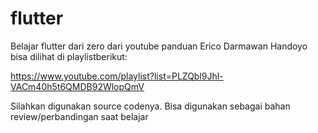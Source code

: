 # flutter
Belajar flutter dari zero dari youtube panduan Erico Darmawan Handoyo
bisa dilihat di playlistberikut:

https://www.youtube.com/playlist?list=PLZQbl9Jhl-VACm40h5t6QMDB92WlopQmV

Silahkan digunakan source codenya. Bisa digunakan sebagai bahan review/perbandingan saat belajar
